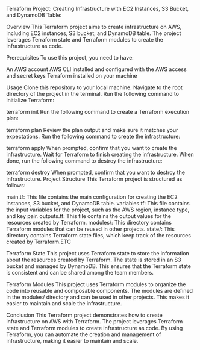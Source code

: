 Terraform Project: Creating Infrastructure with EC2 Instances, S3 Bucket, and DynamoDB Table:


Overview
This Terraform project aims to create infrastructure on AWS, including EC2 instances, S3 bucket, and DynamoDB table. 
The project leverages Terraform state and Terraform modules to create the infrastructure as code.

Prerequisites
To use this project, you need to have:

An AWS account
AWS CLI installed and configured with the AWS access and secret keys
Terraform installed on your machine

Usage
Clone this repository to your local machine.
Navigate to the root directory of the project in the terminal.
Run the following command to initialize Terraform:

terraform init
Run the following command to create a Terraform execution plan:

terraform plan
Review the plan output and make sure it matches your expectations.
Run the following command to create the infrastructure:

terraform apply
When prompted, confirm that you want to create the infrastructure.
Wait for Terraform to finish creating the infrastructure.
When done, run the following command to destroy the infrastructure:

terraform destroy
When prompted, confirm that you want to destroy the infrastructure.
Project Structure
This Terraform project is structured as follows:

main.tf: This file contains the main configuration for creating the EC2 instances, S3 bucket, and DynamoDB table.
variables.tf: This file contains the input variables for the project, such as the AWS region, instance type, and key pair.
outputs.tf: This file contains the output values for the resources created by Terraform.
modules/: This directory contains Terraform modules that can be reused in other projects.
state/: This directory contains Terraform state files, which keep track of the resources created by Terraform.ETC

Terraform State
This project uses Terraform state to store the information about the resources created by Terraform. The state is stored in an S3 bucket and managed by DynamoDB. This ensures that the Terraform state is consistent and can be shared among the team members.

Terraform Modules
This project uses Terraform modules to organize the code into reusable and composable components. The modules are defined in the modules/ directory and can be used in other projects. This makes it easier to maintain and scale the infrastructure.

Conclusion
This Terraform project demonstrates how to create infrastructure on AWS with Terraform. The project leverages Terraform state and Terraform modules to create infrastructure as code. By using Terraform, you can automate the creation and management of infrastructure, making it easier to maintain and scale.

